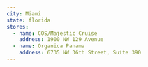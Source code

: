 ```yaml
---
city: Miami
state: florida
stores:
  - name: COS/Majestic Cruise
    address: 1900 NW 129 Avenue
  - name: Organica Panama
    address: 6735 NW 36th Street, Suite 390
---
```

